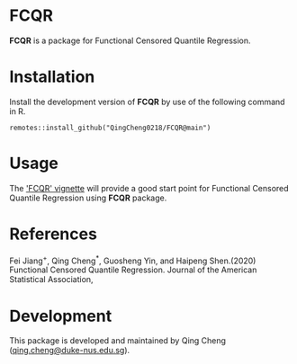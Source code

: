 FCQR
=======

**FCQR** is a package for Functional Censored Quantile Regression.

Installation
============
Install the development version of **FCQR** by use of the following command in R.
```
remotes::install_github("QingCheng0218/FCQR@main")
```


Usage
=========
The ['FCQR' vignette]() will provide a good start point for Functional Censored Quantile Regression using **FCQR** package. 

References
==========
Fei Jiang<sup>+</sup>, Qing Cheng<sup>*</sup>, Guosheng Yin, and Haipeng Shen.(2020) Functional Censored Quantile Regression. Journal of the American Statistical Association,

Development
===========

This package is developed and maintained by Qing Cheng (qing.cheng@duke-nus.edu.sg).
 
